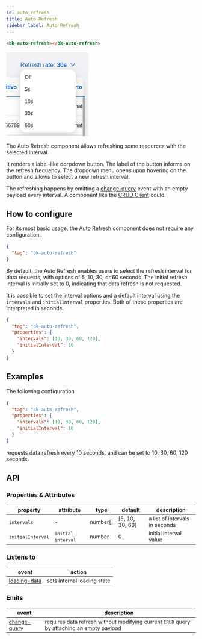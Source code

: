 ```yaml
---
id: auto_refresh
title: Auto Refresh
sidebar_label: Auto Refresh
---
```


<!--
WARNING: this file was automatically generated by Mia-Platform Doc Aggregator.
DO NOT MODIFY IT BY HAND.
Instead, modify the source file and run the aggregator to regenerate this file.
-->

<!--
WARNING:
This file is automatically generated. Please edit the 'README' file of the corresponding component and run `yarn copy:docs`
-->



[bk-crud-client]: ./100_crud_client.md

[change-query]: ../70_events.md#change-query
[loading-data]: ../70_events.md#loading-query



```html
<bk-auto-refresh></bk-auto-refresh>
```

![auto-refresh](img/bk-auto-refresh.png)

The Auto Refresh component allows refreshing some resources with the selected interval.

It renders a label-like dorpdown button. The label of the button informs on the refresh frequency.
The dropdown menu opens upon hovering on the button and allows to select a new refresh interval.

The refreshing happens by emitting a [change-query] event with an empty payload every interval.
A component like the [CRUD Client][bk-crud-client] could.

## How to configure

For its most basic usage, the Auto Refresh component does not require any configuration.

```json
{
  "tag": "bk-auto-refresh"
}
```

By default, the Auto Refresh enables users to select the refresh interval for data requests, with options of 5, 10, 30, or 60 seconds. The initial refresh interval is initially set to 0, indicating that data refresh is not requested.

It is possible to set the interval options and a default interval using the `intervals` and `initialInterval` properties. Both of these properties are interpreted in seconds.


```json
{
  "tag": "bk-auto-refresh",
  "properties": {
    "intervals": [10, 30, 60, 120],
    "initialInterval": 10
  }
}
```

## Examples

The following configuration

```json
{
  "tag": "bk-auto-refresh",
  "properties": {
    "intervals": [10, 30, 60, 120],
    "initialInterval": 10
  }
}
```

requests data refresh every 10 seconds, and can be set to 10, 30, 60, 120 seconds.

## API

### Properties & Attributes

| property          | attribute          | type     | default         | description                    |
| ----------------- | ------------------ | -------- | --------------- | ------------------------------ |
| `intervals`       | -                  | number[] | [5, 10, 30, 60] | a list of intervals in seconds |
| `initialInterval` | `initial-interval` | number   | 0               | initial interval value         |

### Listens to

| event          | action                      |
| -------------- | --------------------------- |
| [loading-data] | sets internal loading state |

### Emits

| event          | description                                                                                |
| -------------- | ------------------------------------------------------------------------------------------ |
| [change-query] | requires data refresh without modifying current `CRUD` query by attaching an empty payload |
